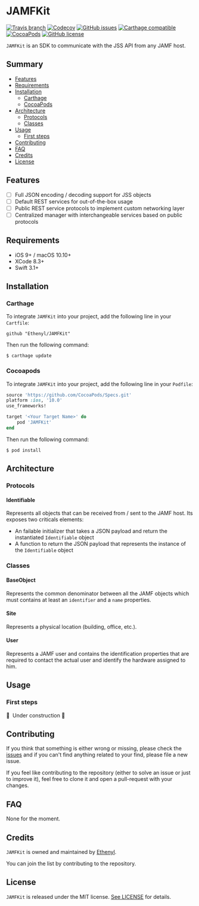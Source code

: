 # JAMFKit #

[![Travis branch](https://img.shields.io/travis/Ethenyl/JAMFKit/master.svg?style=flat-square)](https://travis-ci.org/Ethenyl/JAMFKit)
[![Codecov](https://img.shields.io/codecov/c/github/Ethenyl/JAMFKit.svg?style=flat-square)](https://codecov.io/gh/Ethenyl/JAMFKit)
[![GitHub issues](https://img.shields.io/github/issues/Ethenyl/JAMFKit.svg?style=flat-square)](https://github.com/Ethenyl/JAMFKit/issues)
[![Carthage compatible](https://img.shields.io/badge/carthage-compatible-4BC51D.svg?style=flat-square)](https://github.com/Carthage/Carthage)
[![CocoaPods](https://img.shields.io/cocoapods/p/JAMFKit.svg?style=flat-square)](https://cocoapods.org/pods/JAMFKit)
[![GitHub license](https://img.shields.io/github/license/Ethenyl/JAMFKit.svg?style=flat-square)](https://github.com/Ethenyl/JAMFKit/blob/master/LICENSE)

`JAMFKit` is an SDK to communicate with the JSS API from any JAMF host.

## Summary ##

- [Features](#features)
- [Requirements](#requirements)
- [Installation](#installation)
  - [Carthage](#carthage)
  - [CocoaPods](#cocoapods)
- [Architecture](#architecture)
  - [Protocols](#protocols)
  - [Classes](#classes)
- [Usage](#usage)
  - [First steps](#first-steps)
- [Contributing](#contributing)
- [FAQ](#faq)
- [Credits](#credits)
- [License](#license)

## Features ##

- [ ] Full JSON encoding / decoding support for JSS objects
- [ ] Default REST services for out-of-the-box usage
- [ ] Public REST service protocols to implement custom networking layer
- [ ] Centralized manager with interchangeable services based on public protocols

## Requirements ##

- iOS 9+ / macOS 10.10+
- XCode 8.3+
- Swift 3.1+

## Installation ##

### Carthage ###

To integrate `JAMFKit` into your project, add the following line in your `Cartfile`:

```ogdl
github "Ethenyl/JAMFKit"
```

Then run the following command:

`$ carthage update`

### Cocoapods ###

To integrate `JAMFKit` into your project, add the following line in your `Podfile`:

```ruby
source 'https://github.com/CocoaPods/Specs.git'
platform :ios, '10.0'
use_frameworks!

target '<Your Target Name>' do
    pod 'JAMFKit'
end
```

Then run the following command:

`$ pod install`

## Architecture ##

### Protocols ###

#### Identifiable ####

Represents all objects that can be received from / sent to the JAMF host. Its exposes two criticals elements:

- An failable initializer that takes a JSON payload and return the instantiated `Identifiable` object
- A function to return the JSON payload that represents the instance of the `Identifiable` object

### Classes ###

#### BaseObject ####

Represents the common denominator between all the JAMF objects which must contains at least an `identifier` and a `name` properties.

#### Site ####

Represents a physical location (building, office, etc.).

#### User ####

Represents a JAMF user and contains the identification properties that are required to contact the actual user and identify the hardware assigned to him.

## Usage ##

### First steps ###

🚧 &nbsp;Under construction 🚧

## Contributing ##

If you think that something is either wrong or missing, please check the [issues](https://github.com/Ethenyl/JAMFKit/issues) and if you can't find anything related to your find, please file a new issue.

If you feel like contributing to the repository (either to solve an issue or just to improve it), feel free to clone it and open a pull-request with your changes.

## FAQ ##

None for the moment.

## Credits ##

`JAMFKit` is owned and maintained by [Ethenyl](https://github.com/Ethenyl).

You can join the list by contributing to the repository.

## License ##

`JAMFKit` is released under the MIT license. [See LICENSE](https://github.com/Ethenyl/JAMFKit/blob/master/LICENSE) for details.
